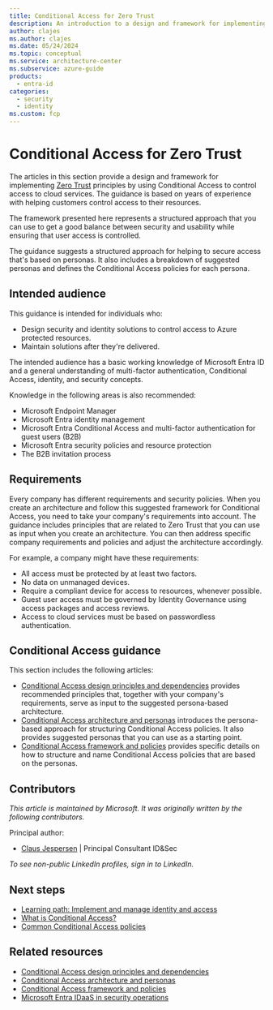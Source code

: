 ```yaml
---
title: Conditional Access for Zero Trust
description: An introduction to a design and framework for implementing Zero Trust principles by using Microsoft Entra Conditional Access. 
author: clajes
ms.author: clajes
ms.date: 05/24/2024
ms.topic: conceptual
ms.service: architecture-center
ms.subservice: azure-guide
products:
  - entra-id
categories:
  - security
  - identity
ms.custom: fcp
---
```


# Conditional Access for Zero Trust

The articles in this section provide a design and framework for implementing [Zero Trust](https://www.microsoft.com/security/business/zero-trust) principles by using Conditional Access to control access to cloud services. The guidance is based on years of experience with helping customers control access to their resources.  

The framework presented here represents a structured approach that you can use to get a good balance between security and usability while ensuring that user access is controlled.

The guidance suggests a structured approach for helping to secure access that's based on personas. It also includes a breakdown of suggested personas and defines the Conditional Access policies for each persona.

## Intended audience

This guidance is intended for individuals who: 
- Design security and identity solutions to control access to Azure protected resources. 
- Maintain solutions after they're delivered.

The intended audience has a basic working knowledge of Microsoft Entra ID and a general understanding of multi-factor authentication, Conditional Access, identity, and security concepts.

Knowledge in the following areas is also recommended:
- Microsoft Endpoint Manager
- Microsoft Entra identity management
- Microsoft Entra Conditional Access and multi-factor authentication for guest users (B2B)
- Microsoft Entra security policies and resource protection
- The B2B invitation process

## Requirements

Every company has different requirements and security policies. When you create an architecture and follow this suggested framework for Conditional Access, you need to take your company's requirements into account. The guidance includes principles that are related to Zero Trust that you can use as input when you create an architecture. You can then address specific company requirements and policies and adjust the architecture accordingly.

For example, a company might have these requirements:
- All access must be protected by at least two factors.
- No data on unmanaged devices.
- Require a compliant device for access to resources, whenever possible.
- Guest user access must be governed by Identity Governance using access packages and access reviews.
- Access to cloud services must be based on passwordless authentication.

## Conditional Access guidance

This section includes the following articles:
- [Conditional Access design principles and dependencies](./conditional-access-design.yml) provides recommended principles that, together with your company's requirements, serve as input to the suggested persona-based architecture.
- [Conditional Access architecture and personas](./conditional-access-architecture.yml) introduces the persona-based approach for structuring Conditional Access policies. It also provides suggested personas that you can use as a starting point.
- [Conditional Access framework and policies](./conditional-access-framework.md) provides specific details on how to structure and name Conditional Access policies that are based on the personas.

## Contributors

*This article is maintained by Microsoft. It was originally written by the following contributors.* 

Principal author:

 - [Claus Jespersen](https://www.linkedin.com/in/claus-jespersen-25b0422/) | Principal Consultant ID&Sec
 
*To see non-public LinkedIn profiles, sign in to LinkedIn.*

## Next steps 
- [Learning path: Implement and manage identity and access](/training/paths/implement-manage-identity-access)
- [What is Conditional Access?](/azure/active-directory/conditional-access/overview)
- [Common Conditional Access policies](/azure/active-directory/conditional-access/concept-conditional-access-policy-common)

## Related resources 
- [Conditional Access design principles and dependencies](./conditional-access-design.yml)
- [Conditional Access architecture and personas](./conditional-access-architecture.yml)
- [Conditional Access framework and policies](./conditional-access-framework.md)
- [Microsoft Entra IDaaS in security operations](/azure/architecture/example-scenario/aadsec/azure-ad-security)
